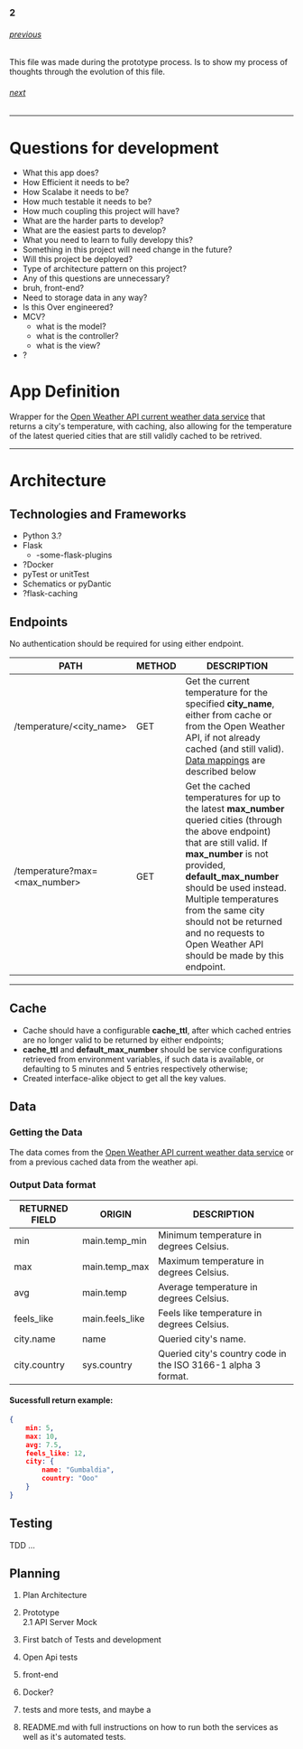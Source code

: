 ### 2

###### [previous](./architecture-01.md)

This file was made during the prototype process. Is to show my process of thoughts through the evolution of this file.

######  [next](./architecture-03.md)

---

# Questions for development

- What this app does?
- How Efficient it needs to be?
- How Scalabe it needs to be?
- How much testable it needs to be?
- How much coupling this project will have?
- What are the harder parts to develop?
- What are the easiest parts to develop?
- What you need to learn to fully developy this?
- Something in this project will need change in the future?
- Will this project be deployed?
- Type of architecture pattern on this project?
- Any of this questions are unnecessary?
- bruh, front-end?
- Need to storage data in any way?
- Is this Over engineered?
- MCV?
    - what is the model?
    - what is the controller?
    - what is the view?
- ?

# App Definition

Wrapper for the [Open Weather API current weather data service](https://openweathermap.org/current) that returns a city's temperature, with caching, also allowing for the temperature of the latest queried cities that are still validly cached to be retrived.

---

# Architecture

## Technologies and Frameworks

- Python 3.?
- Flask
    - -some-flask-plugins
- ?Docker
- pyTest or unitTest
- Schematics or pyDantic
- ?flask-caching

## Endpoints


No authentication should be required for using either endpoint.

PATH    |   METHOD  |   DESCRIPTION
---     |   ---     |   ---
/temperature/<city_name>    |   GET |   Get the current temperature for the specified **city_name**, either from cache or from the Open Weather API, if not already cached (and still valid).  [Data mappings](#data) are described below
/temperature?max=<max_number>   |   GET | Get the cached temperatures for up to the latest **max_number** queried cities (through the above endpoint) that are still valid. If **max_number** is not provided, **default_max_number** should be used instead.  Multiple temperatures from the same city should not be returned and no requests to Open Weather API should be made by this endpoint.

---

## Cache


- Cache should have a configurable **cache_ttl**, after which cached entries are no longer
valid to be returned by either endpoints;
-  **cache_ttl** and **default_max_number** should be service configurations retrieved from
environment variables, if such data is available, or defaulting to 5 minutes and 5 entries
respectively otherwise;
- Created interface-alike object to get all the key values.

## Data


### Getting the Data

The data comes from the [Open Weather API current weather data service](https://openweathermap.org/current) or from a previous cached data from the weather api.

### Output Data format

RETURNED FIELD   |   ORIGIN  |   DESCRIPTION
---         |   ---             |   ---
min         |    main.temp_min  |   Minimum temperature in degrees Celsius.
max         |    main.temp_max  |   Maximum temperature in degrees Celsius.
avg         |    main.temp      |   Average temperature in degrees Celsius.
feels_like  |    main.feels_like|   Feels like temperature in degrees Celsius.
city.name   |    name           |   Queried city's name.
city.country|    sys.country    |   Queried city's country code in the ISO 3166-1 alpha 3 format.

#### Sucessfull return example:

```json
{
    min: 5,
    max: 10,
    avg: 7.5,
    feels_like: 12,
    city: {
        name: "Gumbaldia",
        country: "Ooo"
    }
}
```

## Testing

TDD ...

## Planning

1. Plan Architecture
2. Prototype  
    2.1 API Server Mock
3. First batch of Tests and development
4. Open Api tests
5. front-end
6. Docker?
7. tests and more tests, and maybe a

99. README.md with full instructions on how to run both the services as well as it's automated tests.
